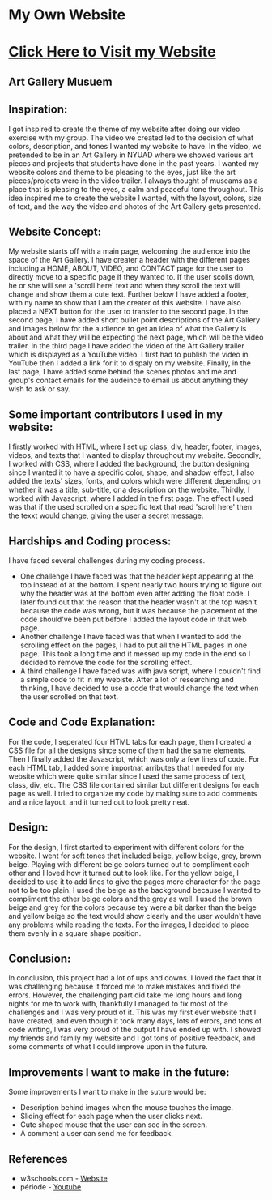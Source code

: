 # My Own Website

# [Click Here to Visit my Website](shamsasaeed.github.io)

## Art Gallery Musuem 

## Inspiration: 
I got inspired to create the theme of my website after doing our video exercise with my group. The video we created led to the decision of what colors, description, and tones I wanted my website to have. In the video, we pretended to be in an Art Gallery in NYUAD where we showed various art pieces and projects that students have done in the past years. I wanted my website colors and theme to be pleasing to the eyes, just like the art pieces/projects were in the video trailer. I always thought of museams as a place that is pleasing to the eyes, a calm and peaceful tone throughout. This idea inspired me to create the website I wanted, with the layout, colors, size of text, and the way the video and photos of the Art Gallery gets presented.

## Website Concept:
My website starts off with a main page, welcoming the audience into the space of the Art Gallery. I have creater a header with the different pages including a HOME, ABOUT, VIDEO, and CONTACT page for the user to directly move to a specific page if they wanted to. If the user scolls down, he or she will see a 'scroll here' text and when they scroll the text will change and show them a cute text. Further below I have added a footer, with ny name to show that I am the creater of this website. I have also placed a NEXT button for the user to transfer to the second page. In the second page, I have added short bullet point descriptions of the Art Gallery and images below for the audience to get an idea of what the Gallery is about and what they will be expecting the next page, which will be the video trailer. In the third page I have added the video of the Art Gallery trailer which is displayed as a YouTube video. I first had to publish the video in YouTube then I added a link for it to dispaly on my website. Finally, in the last page, I have added some behind the scenes photos and me and group's contact emails for the audeince to email us about anything they wish to ask or say.

## Some important contributors I used in my website:
I firstly worked with HTML, where I set up class, div, header, footer, images, videos, and texts that I wanted to display throughout my website. Secondly, I worked with CSS, where I added the background, the button designing since I wanted it to have a specific color, shape, and shadow effect, I also added the texts' sizes, fonts, and colors which were different depending on whether it was a title, sub-title, or a description on the website. Thirdly, I worked with Javascript, where I added in the first page. The effect I used was that if the used scrolled on a specific text that read 'scroll here' then the texxt would change, giving the user a secret message.

## Hardships and Coding process:
I have faced several challenges during my coding process. 
- One challenge I have faced was that the header kept appearing at the top instead of at the bottom. I spent nearly two hours trying to figure out why the header was at the bottom even after adding the float code. I later found out that the reason that the header wasn't at the top wasn't because the code was wrong, but it was because the placement of the code should've been put before I added the layout code in that web page. 
- Another challenge I have faced was that when I wanted to add the scrolling effect on the pages, I had to put all the HTML pages in one page. This took a long time and it messed up my code in the end so I decided to remove the code for the scrolling effect.
- A third challenge I have faced was with java script, where I couldn't find a simple code to fit in my webiste. After a lot of researching and thinking, I have decided to use a code that would change the text when the user scrolled on that text.

## Code and Code Explanation: 
For the code, I seperated four HTML tabs for each page, then I created a CSS file for all the designs since some of them had the same elements. Then I finally added the Javascript, which was only a few lines of code. For each HTML tab, I added some importnat arributes that I needed for my website which were quite similar since I used the same process of text, class, div, etc. The CSS file contained similar but different designs for each page as well. I tried to organize my code by making sure to add comments and a nice layout, and it turned out to look pretty neat.

## Design: 
For the design, I first started to experiment with different colors for the website. I went for soft tones that included beige, yellow beige, grey, brown beige. Playing with different beige colors turned out to compliment each other and I loved how it turned out to look like. For the yellow beige, I decided to use it to add lines to give the pages more character for the page not to be too plain. I used the beige as the background because I wanted to compliment the other beige colors and the grey as well. I used the brown beige and grey for the colors because tey were a bit darker than the beige and yellow beige so the text would show clearly and the user wouldn't have any problems while reading the texts. For the images, I decided to place them  evenly in a square shape position.

## Conclusion:
In conclusion, this project had a lot of ups and downs. I loved the fact that it was challenging because it forced me to make mistakes and fixed the errors. However, the challenging part did take me long hours and long nights for me to work with, thankfully I managed to fix most of the challenges and I was very proud of it. This was my first ever website that I have created, and even though it took many days, lots of errors, and tons of code writing, I was very proud of the output I have ended up with. I showed my friends and family my website and I got tons of positive feedback, and some comments of what I could improve upon in the future.

## Improvements I want to make in the future:
Some improvements I want to make in the suture would be: 
- Description behind images when the mouse touches the image.
- Sliding effect for each page when the user clicks next.
- Cute shaped mouse that the user can see in the screen.
- A comment a user can send me for feedback.

## References 
- w3schools.com - [Website](https://www.w3schools.com/)
- période - [Youtube](https://www.youtube.com/channel/UCwojeYJ6RVIWoe2_3a1SmYg/videos)
